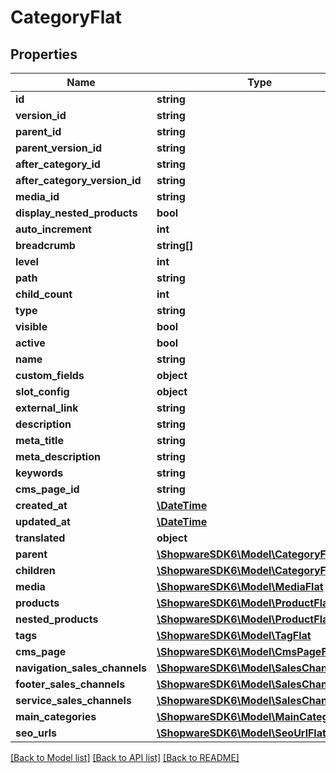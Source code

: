 # CategoryFlat

## Properties
Name | Type | Description | Notes
------------ | ------------- | ------------- | -------------
**id** | **string** |  | [optional] 
**version_id** | **string** |  | [optional] 
**parent_id** | **string** |  | [optional] 
**parent_version_id** | **string** |  | [optional] 
**after_category_id** | **string** |  | [optional] 
**after_category_version_id** | **string** |  | [optional] 
**media_id** | **string** |  | [optional] 
**display_nested_products** | **bool** |  | 
**auto_increment** | **int** |  | [optional] 
**breadcrumb** | **string[]** |  | [optional] 
**level** | **int** |  | [optional] 
**path** | **string** |  | [optional] 
**child_count** | **int** |  | [optional] 
**type** | **string** |  | 
**visible** | **bool** |  | [optional] 
**active** | **bool** |  | [optional] 
**name** | **string** |  | 
**custom_fields** | **object** |  | [optional] 
**slot_config** | **object** |  | [optional] 
**external_link** | **string** |  | [optional] 
**description** | **string** |  | [optional] 
**meta_title** | **string** |  | [optional] 
**meta_description** | **string** |  | [optional] 
**keywords** | **string** |  | [optional] 
**cms_page_id** | **string** |  | [optional] 
**created_at** | [**\DateTime**](\DateTime.md) |  | 
**updated_at** | [**\DateTime**](\DateTime.md) |  | 
**translated** | **object** |  | [optional] 
**parent** | [**\ShopwareSDK6\Model\CategoryFlat**](CategoryFlat.md) |  | [optional] 
**children** | [**\ShopwareSDK6\Model\CategoryFlat**](CategoryFlat.md) |  | [optional] 
**media** | [**\ShopwareSDK6\Model\MediaFlat**](MediaFlat.md) |  | [optional] 
**products** | [**\ShopwareSDK6\Model\ProductFlat**](ProductFlat.md) |  | [optional] 
**nested_products** | [**\ShopwareSDK6\Model\ProductFlat**](ProductFlat.md) |  | [optional] 
**tags** | [**\ShopwareSDK6\Model\TagFlat**](TagFlat.md) |  | [optional] 
**cms_page** | [**\ShopwareSDK6\Model\CmsPageFlat**](CmsPageFlat.md) |  | [optional] 
**navigation_sales_channels** | [**\ShopwareSDK6\Model\SalesChannelFlat**](SalesChannelFlat.md) |  | [optional] 
**footer_sales_channels** | [**\ShopwareSDK6\Model\SalesChannelFlat**](SalesChannelFlat.md) |  | [optional] 
**service_sales_channels** | [**\ShopwareSDK6\Model\SalesChannelFlat**](SalesChannelFlat.md) |  | [optional] 
**main_categories** | [**\ShopwareSDK6\Model\MainCategoryFlat**](MainCategoryFlat.md) |  | [optional] 
**seo_urls** | [**\ShopwareSDK6\Model\SeoUrlFlat**](SeoUrlFlat.md) |  | [optional] 

[[Back to Model list]](../../README.md#documentation-for-models) [[Back to API list]](../../README.md#documentation-for-api-endpoints) [[Back to README]](../../README.md)

